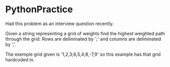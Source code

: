 # PythonPractice
Had this problem as an interview question recently.

Given a string representing a grid of weights find the highest
weighted path through the grid. Rows are deliminated by ';' 
and columns are deliminated by ','.

The exemple grid given is '1,2,3;6,5,4;8,-7,9' so this example
has that grid hardcoded in. 
